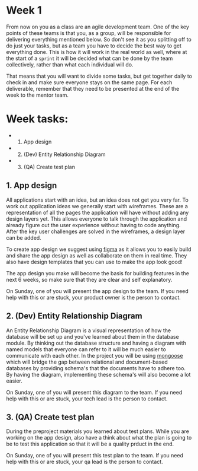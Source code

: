 # Week 1

From now on you as a class are an agile development team. One of the key points of these teams is that you, as a group, will be responsible for delivering everything mentioned below. So don't see it as you splitting off to do just your tasks, but as a team you have to decide the best way to get everything done. This is how it will work in the real world as well, where at the start of a `sprint` it will be decided what can be done by the team collectively, rather than what each individual will do.

That means that you will want to divide some tasks, but get together daily to check in and make sure everyone stays on the same page. For each deliverable, remember that they need to be presented at the end of the week to the mentor team.

# Week tasks:

- 1. App design
- 2. (Dev) Entity Relationship Diagram
- 3. (QA) Create test plan

## 1. App design

All applications start with an idea, but an idea does not get you very far. To work out application ideas we generally start with wireframes. These are a representation of all the pages the application will have without adding any design layers yet. This allows everyone to talk through the application and already figure out the user experience without having to code anything. After the key user challenges are solved in the wireframes, a design layer can be added.

To create app design we suggest using [figma](https://www.figma.com) as it allows you to easily build and share the app design as well as collaborate on them in real time. They also have design templates that you can use to make the app look good!

The app design you make will become the basis for building features in the next 6 weeks, so make sure that they are clear and self explanatory.

On Sunday, one of you will present the app design to the team. If you need help with this or are stuck, your product owner is the person to contact.

## 2. (Dev) Entity Relationship Diagram

An Entity Relationship Diagram is a visual representation of how the database will be set up and you've learned about them in the database module. By thinking out the database structure and having a diagram with named models that everyone can refer to it will be much easier to communicate with each other. In the project you will be using [mongoose](https://mongoosejs.com/) which will bridge the gap between relational and document-based databases by providing schema's that the documents have to adhere too. By having the diagram, implementing these schema's will also become a lot easier.

On Sunday, one of you will present this diagram to the team. If you need help with this or are stuck, your tech lead is the person to contact.

## 3. (QA) Create test plan

During the preproject materials you learned about test plans. While you are working on the app design, also have a think about what the plan is going to be to test this application so that it will be a quality prduct in the end.

On Sunday, one of you will present this test plan to the team. If you need help with this or are stuck, your qa lead is the person to contact.
